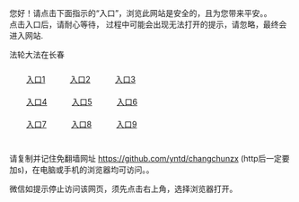 您好！请点击下面指示的“入口”，浏览此网站是安全的，且为您带来平安。。 <br/>
点击入口后，请耐心等待， 过程中可能会出现无法打开的提示，请忽略，最终会进入网站. </br>

法轮大法在长春<br/>
<div style="padding:10px"><a style="margin:20px" target="_blank" href="https://d19v1z495f4g1g.cloudfront.net/2Qpsp?pfsybi" id="ccLink1" rel="nofollow">入口1</a> <a target="_blank" style="margin:20px" href="https://d8z8rkrdjxdbb.cloudfront.net/2Qpsp?jrlndqal" id="ccLink2" rel="nofollow">入口2</a> <a style="margin:20px" target="_blank" href="https://d2lz0rj0qpsjmb.cloudfront.net/2Qpsp?gfhgnqks" id="ccLink3" rel="nofollow">入口3</a></div>

<div style="padding:10px" ><a style="margin:20px" target="_blank" href="https://d19v1z495f4g1g.cloudfront.net/2Qpsp?pfsybi" id="ccLink4" rel="nofollow">入口4</a> <a style="margin:20px" href="https://d8z8rkrdjxdbb.cloudfront.net/2Qpsp?jrlndqal" target="_blank" id="ccLink5" rel="nofollow">入口5</a> <a style="margin:20px" href="https://d2lz0rj0qpsjmb.cloudfront.net/2Qpsp?gfhgnqks" target="_blank" id="ccLink6" rel="nofollow">入口6</a></div>

<div style="padding:10px"><a style="margin:20px" target="_blank" href="https://d19v1z495f4g1g.cloudfront.net/2Qpsp?pfsybi" id="ccLink7" rel="nofollow">入口7</a> <a style="margin:20px" href="https://d8z8rkrdjxdbb.cloudfront.net/2Qpsp?jrlndqal" target="_blank" id="ccLink8" rel="nofollow">入口8</a> <a style="margin:20px" target="_blank" href="https://d2lz0rj0qpsjmb.cloudfront.net/2Qpsp?gfhgnqks" id="ccLink9" rel="nofollow">入口9</a></div>

<br/>



请复制并记住免翻墙网址 https://github.com/yntd/changchunzx (http后一定要加s)，在电脑或手机的浏览器均可访问。。<br/>

微信如提示停止访问该网页，须先点击右上角，选择浏览器打开。
